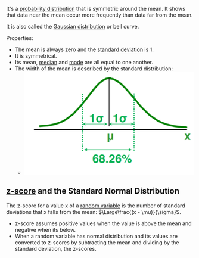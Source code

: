 It's a [probability distribution](../Probability/Probability%20distribution.md) that is symmetric around the mean.
It shows that data near the mean occur more frequently than data far from the mean.

It is also called the [Gaussian distribution](../Machine%20Learning/Gaussian%20distribution.md) or bell curve.

Properties:
- The mean is always zero and the [standard deviation](Standard%20Deviation.md) is 1.
- It is symmetrical.
- Its mean, [median](Median.md) and [mode](Mode.md) are all equal to one another.
- The width of the mean is described by the standard distribution:
	- ![](../z_images/Pasted%20image%2020230316144221.png)


## [z-score](Z-score.md) and the Standard Normal Distribution

The z-score for a value x of a [random variable](../Probability/Random%20variable.md) is the number of standard deviations that x falls from the mean: $\Large\frac{(x - \mu)}{\sigma}$.

- z-score assumes positive values when the value is above the mean and negative when its below.
- When a random variable has normal distribution and its values are converted to z-scores by subtracting the mean and dividing by the standard deviation, the z-scores.
